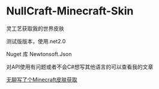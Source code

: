 # NullCraft-Minecraft-Skin
灵工艺获取我的世界皮肤

测试版版本，使用.net2.0

Nuget 库 Newtonsoft.Json

对API使用有问题或者不会C#想写其他语言的可以查看我的文章

[无聊写了个Minecraft皮肤获取](https://fastchen.com/archives/minecraftskin.html)
